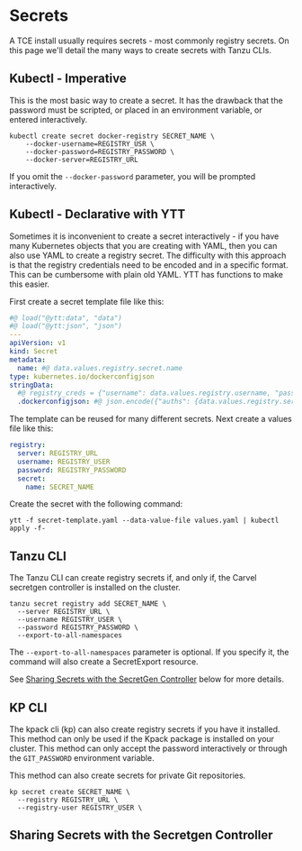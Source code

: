 # Secrets

A TCE install usually requires secrets - most commonly registry secrets. On this page we'll detail
the many ways to create secrets with Tanzu CLIs.

## Kubectl - Imperative

This is the most basic way to create a secret. It has the drawback that the password must be scripted, or placed in an environment variable,
or entered interactively.

```shell
kubectl create secret docker-registry SECRET_NAME \
    --docker-username=REGISTRY_USR \
    --docker-password=REGISTRY_PASSWORD \
    --docker-server=REGISTRY_URL
```

If you omit the `--docker-password` parameter, you will be prompted interactively.

## Kubectl - Declarative with YTT

Sometimes it is inconvenient to create a secret interactively - if you have many Kubernetes objects
that you are creating with YAML, then you can also use YAML to create a registry secret. The difficulty
with this approach is that the registry credentials need to be encoded and in a specific format. This
can be cumbersome with plain old YAML. YTT has functions to make this easier.

First create a secret template file like this:

```yaml
#@ load("@ytt:data", "data")
#@ load("@ytt:json", "json")
---
apiVersion: v1
kind: Secret
metadata:
  name: #@ data.values.registry.secret.name
type: kubernetes.io/dockerconfigjson
stringData:
  #@ registry_creds = {"username": data.values.registry.username, "password": data.values.registry.password}
  .dockerconfigjson: #@ json.encode({"auths": {data.values.registry.server: registry_creds}})
```

The template can be reused for many different secrets. Next create a values file like this:

```yaml
registry:
  server: REGISTRY_URL
  username: REGISTRY_USER
  password: REGISTRY_PASSWORD
  secret:
    name: SECRET_NAME
```

Create the secret with the following command:

```shell
ytt -f secret-template.yaml --data-value-file values.yaml | kubectl apply -f-
```

## Tanzu CLI

The Tanzu CLI can create registry secrets if, and only if, the Carvel secretgen controller is installed on the cluster.

```shell
tanzu secret registry add SECRET_NAME \
  --server REGISTRY_URL \
  --username REGISTRY_USER \
  --password REGISTRY_PASSWORD \
  --export-to-all-namespaces
```

The `--export-to-all-namespaces` parameter is optional. If you specify it, the command will also create a SecretExport
resource.

See [Sharing Secrets with the SecretGen Controller](#sharing-secrets-with-the-secretgen-controller) below for more details.

## KP CLI

The kpack cli (kp) can also create registry secrets if you have it installed. This method can only
be used if the Kpack package is installed on your cluster. This method can only accept the password
interactively or through the `GIT_PASSWORD` environment variable.

This method can also create secrets for private Git repositories.

```shell
kp secret create SECRET_NAME \
  --registry REGISTRY_URL \
  --registry-user REGISTRY_USER \
```

## Sharing Secrets with the Secretgen Controller

